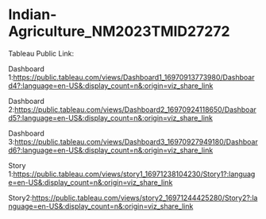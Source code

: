 # Indian-Agriculture_NM2023TMID27272



Tableau Public Link:

Dashboard 1:https://public.tableau.com/views/Dashboard1_16970913773980/Dashboard4?:language=en-US&:display_count=n&:origin=viz_share_link

Dashboard 2:https://public.tableau.com/views/Dashboard2_16970924118650/Dashboard5?:language=en-US&:display_count=n&:origin=viz_share_link 

Dashboard 3:https://public.tableau.com/views/Dashboard3_16970927949180/Dashboard6?:language=en-US&:display_count=n&:origin=viz_share_link

Story 1:https://public.tableau.com/views/story1_16971238104230/Story1?:language=en-US&:display_count=n&:origin=viz_share_link
   
Story2:https://public.tableau.com/views/story2_16971244425280/Story2?:language=en-US&:display_count=n&:origin=viz_share_link 

